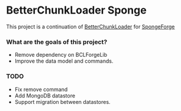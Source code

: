 # BetterChunkLoader Sponge #

This project is a continuation of [BetterChunkLoader](https://github.com/KaiKikuchi/BetterChunkLoader) for [SpongeForge](https://github.com/SpongePowered/SpongeForge)

### What are the goals of this project? ###

* Remove dependency on BCLForgeLib
* Improve the data model and commands.

### TODO ###

* Fix remove command
* Add MongoDB datastore
* Support migration between datastores.
